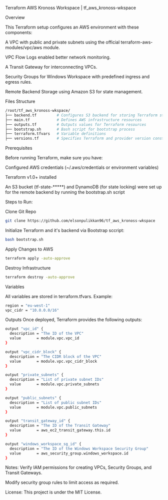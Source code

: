 Terraform AWS Kronoss Workspace | tf_aws_kronoss-wkspace

Overview

This Terraform setup configures an AWS environment with these components:

A VPC with public and private subnets using the official terraform-aws-modules/vpc/aws module.

VPC Flow Logs enabled better network monitoring.

A Transit Gateway for interconnecting VPCs.

Security Groups for Windows Workspace with predefined ingress and egress rules.

Remote Backend Storage using Amazon S3 for state management.

Files Structure
```sh
/root/tf_aws_kronoss-wkspace/
├── backend.tf         # Configures S3 backend for storing Terraform state
├── main.tf            # Defines AWS infrastructure resources
├── outputs.tf         # Outputs values for Terraform resources
├── bootstrap.sh       # Bash script for bootstrap process
├── terraform.tfvars   # Variable definitions
├── versions.tf        # Specifies Terraform and provider version constraints
```

Prerequisites

Before running Terraform, make sure you have:

Configured AWS credentials (~/.aws/credentials or environment variables)

Terraform v1.0+ installed

An S3 bucket (tf-state-*****) and DynamoDB (for state locking) were set up for the remote backend by running the bootstrap.sh script

Steps to Run: 

Clone Git Repo
```sh
git clone https://github.com/elsonpulikkan96/tf_aws_kronoss-wkspace
```
Initialize Terraform and it's backend via Bootstrap sccript:
```sh
bash bootstrap.sh
```
Apply Changes to AWS
```sh
terraform apply -auto-approve
```
Destroy Infrastructure
```sh
terraform destroy -auto-approve
```
Variables

All variables are stored in terraform.tfvars. Example:
```sh
region = "eu-west-1"
vpc_cidr = "10.0.0.0/16"
```
Outputs
Once deployed, Terraform provides the following outputs:
```sh
output "vpc_id" {
  description = "The ID of the VPC"
  value       = module.vpc.vpc_id
}

output "vpc_cidr_block" {
  description = "The CIDR block of the VPC"
  value       = module.vpc.vpc_cidr_block
}

output "private_subnets" {
  description = "List of private subnet IDs"
  value       = module.vpc.private_subnets
}

output "public_subnets" {
  description = "List of public subnet IDs"
  value       = module.vpc.public_subnets
}

output "transit_gateway_id" {
  description = "The ID of the Transit Gateway"
  value       = aws_ec2_transit_gateway.this.id
}

output "windows_workspace_sg_id" {
  description = "The ID of the Windows Workspace Security Group"
  value       = aws_security_group.windows_workspace.id
}
```
Notes:
Verify IAM permissions for creating VPCs, Security Groups, and Transit Gateways.

Modify security group rules to limit access as required.

License:
This project is under the MIT License.
